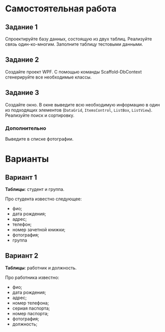 # Самостоятельная работа

## Задание 1

Спроектируйте базу данных, состоящую из двух таблиц. Реализуйте связь один-ко-многим. Заполните таблицу тестовыми данными.

## Задание 2

Создайте проект WPF. С помощью команды Scaffold-DbContext сгенерируйте все необходимые классы.

## Задание 3

Создайте окно. В окне выведите всю необходимую информацию в один из подходящих элементов (`DataGrid`, `ItemsControl`, `ListBox`, `ListView`). 
Реализуйте поиск и сортировку.

### Дополнительно

Выведите в списке фотографии.


# Варианты

## Вариант 1

**Таблицы**: студент и группа.

Про студента известно следующее:
- фио;
- дата рождения;
- адрес;
- телефон;
- номер зачетной книжки;
- фотография;
- группа

## Вариант 2

**Таблицы**: работник и должность.

Про работника известно:
- фио;
- дата рождения;
- адрес;
- номер телефона;
- сериая паспорта;
- номер паспорта;
- фотография;
- должность;